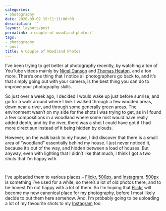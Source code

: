 ```yaml
---
categories:
- photography
date: 2020-09-02 19:11:11+00:00
description: ''
layout: layouts/post
permalink: a-couple-of-woodland-photos/
tags:
- photography
- post
title: A Couple of Woodland Photos
---
```


<p>I&#8217;ve been trying to get better at photography recently, by watching a ton of YouTube videos mainly by <a href="https://www.youtube.com/channel/UCkJld-AoXurbT2jDnfM8qiA">Nigel Danson</a> and <a href="https://www.youtube.com/c/ThomasHeatonPhoto">Thomas Heaton</a>, and a ton more. There&#8217;s one thing that I notice all photographers go back to, and it&#8217;s that simply going out with your camera, is the best thing you can do to improve your photography skills.</p>
<p>So just over a week ago, I decided I would wake up just before sunrise, and go for a walk around where I live. I walked through a few wooded areas, down near a river, and through some generally green areas. The environment wasn&#8217;t on my side for the shots I was trying to get, as in I found a few compositions in a woodland where some mist would have really added depth, and by the river, there was a shot I could have got if I had more direct sun instead of it being hidden by clouds.</p>
<p>However, on the walk back to my house, I did discover that there is a small area of &#8220;woodland&#8221; essentially behind my house. I just never noticed it, because it&#8217;s out of the way, and hidden between a load of houses. But anyway, even with lighting that I didn&#8217;t like that much, I think I got a two shots that I&#8217;m happy with.</p>
<p><a href="https://cdn.chrishannah.me/images/2020/09/50254362612_d55d60be55_o-scaled.jpg"><img src="https://cdn.chrishannah.me/images/2020/09/50254362612_d55d60be55_o-scaled.jpg" alt="" /></a></p>
<p><a href="https://cdn.chrishannah.me/images/2020/09/50254362657_e6a058fb1c_o-scaled.jpg"><img src="https://cdn.chrishannah.me/images/2020/09/50254362657_e6a058fb1c_o-scaled.jpg" alt="" /></a></p>
<p>I&#8217;ve uploaded them to various places &#8211; <a href="https://www.flickr.com/photos/186342532@N04/with/50254362612/">Flickr</a>, <a href="https://500px.com/p/chrishannah?view=photos">500px</a>, and <a href="http://instagram.com/lordchrishannah/">Instagram</a>. <a href="https://500px.com/p/chrishannah?view=photos">500px</a> is something I&#8217;ve used for a while, so there&#8217;s a lot of old photos there, and to be honest I&#8217;m not happy with a lot of them. So I&#8217;m hoping that <a href="https://www.flickr.com/photos/186342532@N04/with/50254362612/">Flickr</a> will become my new canonical place for my photography, before I most likely decide to put them here somehow. And, I&#8217;m probably going to be uploading a lot of my favourite shots to my <a href="http://instagram.com/lordchrishannah/">Instagram</a> too.</p>
